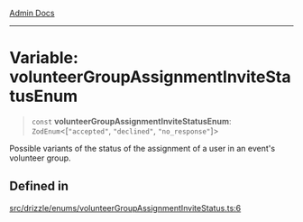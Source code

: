 [Admin Docs](/)

***

# Variable: volunteerGroupAssignmentInviteStatusEnum

> `const` **volunteerGroupAssignmentInviteStatusEnum**: `ZodEnum`\<[`"accepted"`, `"declined"`, `"no_response"`]\>

Possible variants of the status of the assignment of a user in an event's volunteer group.

## Defined in

[src/drizzle/enums/volunteerGroupAssignmentInviteStatus.ts:6](https://github.com/NishantSinghhhhh/talawa-api/blob/05ae6a4794762096d917a90a3af0db22b7c47392/src/drizzle/enums/volunteerGroupAssignmentInviteStatus.ts#L6)

